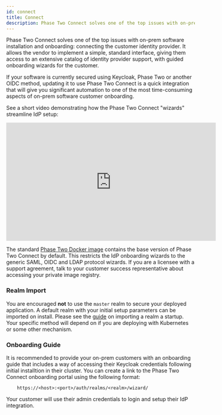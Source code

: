 ```yaml
---
id: connect
title: Connect
description: Phase Two Connect solves one of the top issues with on-prem software installation and onboarding, connecting the customer identity provider.
---
```


Phase Two Connect solves one of the top issues with on-prem software installation and onboarding: connecting the customer identity provider. It allows the vendor to implement a simple, standard interface, giving them access to an extensive catalog of identity provider support, with guided onboarding wizards for the customer.

If your software is currently secured using Keycloak, Phase Two or another OIDC method, updating it to use Phase Two Connect is a quick integration that will give you significant automation to one of the most time-consuming aspects of on-prem software customer onboarding.

See a short video demonstrating how the Phase Two Connect "wizards" streamline IdP setup:

<iframe width="560" height="315" src="https://www.youtube.com/embed/9HJWdJqnE0I" title="YouTube video player" frameborder="0" allow="accelerometer; autoplay; clipboard-write; encrypted-media; gyroscope; picture-in-picture" allowfullscreen></iframe>

The standard [Phase Two Docker image](https://quay.io/repository/phasetwo/phasetwo-keycloak?tab=tags) contains the base version of Phase Two Connect by default. This restricts the IdP onboarding wizards to the generic SAML, OIDC and LDAP protocol wizards. If you are a licensee with a support agreement, talk to your customer success representative about accessing your private image registry.

### Realm Import

You are encouraged **not** to use the `master` realm to secure your deployed application. A default realm with your initial setup parameters can be imported on install. Please see the [guide](https://www.keycloak.org/server/importExport) on importing a realm a startup. Your specific method will depend on if you are deploying with Kubernetes or some other mechanism.

### Onboarding Guide

It is recommended to provide your on-prem customers with an onboarding guide that includes a way of accessing their Keycloak credentials following initial installtion in their cluster. You can create a link to the Phase Two Connect onboarding portal using the following format:

```
    https://<host>:<port>/auth/realms/<realm>/wizard/
```

Your customer will use their admin credentials to login and setup their IdP integration.
